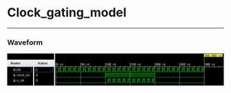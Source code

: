 # Clock_gating_model


---
### Waveform
![](https://github.com/genie-earth/Verilog_HDL/blob/main/1_clock_gating_model/waveform.jpg)
